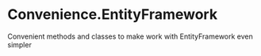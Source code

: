 Convenience.EntityFramework
===========================

Convenient methods and classes to make work with EntityFramework even simpler
